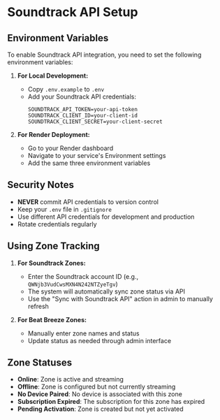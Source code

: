 # Soundtrack API Setup

## Environment Variables

To enable Soundtrack API integration, you need to set the following environment variables:

1. **For Local Development:**
   - Copy `.env.example` to `.env`
   - Add your Soundtrack API credentials:
     ```
     SOUNDTRACK_API_TOKEN=your-api-token
     SOUNDTRACK_CLIENT_ID=your-client-id
     SOUNDTRACK_CLIENT_SECRET=your-client-secret
     ```

2. **For Render Deployment:**
   - Go to your Render dashboard
   - Navigate to your service's Environment settings
   - Add the same three environment variables

## Security Notes

- **NEVER** commit API credentials to version control
- Keep your `.env` file in `.gitignore`
- Use different API credentials for development and production
- Rotate credentials regularly

## Using Zone Tracking

1. **For Soundtrack Zones:**
   - Enter the Soundtrack account ID (e.g., `QWNjb3VudCwsMXN4N242NTZyeTgv`)
   - The system will automatically sync zone status via API
   - Use the "Sync with Soundtrack API" action in admin to manually refresh

2. **For Beat Breeze Zones:**
   - Manually enter zone names and status
   - Update status as needed through admin interface

## Zone Statuses

- **Online**: Zone is active and streaming
- **Offline**: Zone is configured but not currently streaming
- **No Device Paired**: No device is associated with this zone
- **Subscription Expired**: The subscription for this zone has expired
- **Pending Activation**: Zone is created but not yet activated